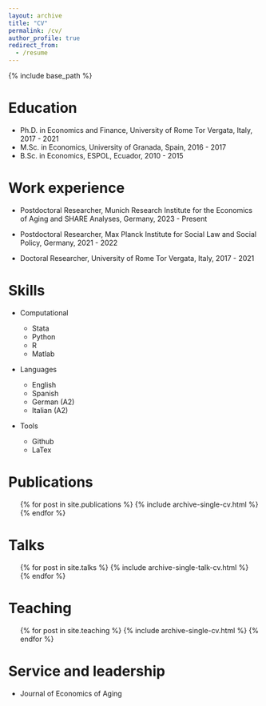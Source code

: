 ```yaml
---
layout: archive
title: "CV"
permalink: /cv/
author_profile: true
redirect_from:
  - /resume
---
```


{% include base_path %}

Education
======
* Ph.D. in Economics and Finance, University of Rome Tor Vergata, Italy, 2017 - 2021
* M.Sc. in Economics, University of Granada, Spain, 2016 - 2017
* B.Sc. in Economics, ESPOL, Ecuador, 2010 - 2015


Work experience
======

* Postdoctoral Researcher, Munich Research Institute for the Economics of Aging and SHARE Analyses, Germany, 2023 - Present

* Postdoctoral Researcher, Max Planck Institute for Social Law and Social Policy, Germany, 2021 - 2022

* Doctoral Researcher, University of Rome Tor Vergata, Italy, 2017 - 2021

Skills
======
* Computational 
  * Stata
  * Python
  * R
  * Matlab
  
* Languages
  * English
  * Spanish
  * German (A2)
  * Italian (A2)
  
* Tools
  * Github
  * LaTex  

Publications
======
  <ul>{% for post in site.publications %}
    {% include archive-single-cv.html %}
  {% endfor %}</ul>
  
Talks
======
  <ul>{% for post in site.talks %}
    {% include archive-single-talk-cv.html %}
  {% endfor %}</ul>
  
Teaching
======
  <ul>{% for post in site.teaching %}
    {% include archive-single-cv.html %}
  {% endfor %}</ul>
  
Service and leadership
======
* Journal of Economics of Aging
